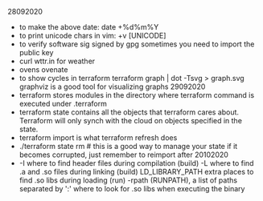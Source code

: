 28092020
  * to make the above date: date +%d%m%Y
  * to print unicode chars in vim: <ctrl>+v [UNICODE]
  * to verify software sig signed by gpg sometimes you need to import the
    public key
  * curl wttr.in for weather
  * ovens ovenate
  * to show cycles in terraform terraform graph | dot -Tsvg > graph.svg
    graphviz is a good tool for visualizing graphs
29092020
  * terraform stores modules in the directory where terraform command is
    executed under .terraform
  * terraform state contains all the objects that terraform cares about.
    Terraform will only synch with the cloud on objects specified in the state.
  * terraform import is what terraform refresh does
  * ./terraform state rm # this is a good way to manage your state if it
    becomes corrupted, just remember to reimport after
20102020
  * -I where to find header files during compilation (build)
    -L where to find .a and .so files during linking (build)
    LD_LIBRARY_PATH extra places to find .so libs during loading (run)
    -rpath (RUNPATH), a list of paths separated by ':' where to look for .so
    libs when executing the binary

